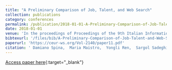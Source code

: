 ```yaml
---
title: "A Preliminary Comparison of Job, Talent, and Web Search"
collection: publications
category: conferences
permalink: /publication/2018-01-01-A-Preliminary-Comparison-of-Job-Talent-and-Web-Search
date: 2018-01-01
venue: 'In the proceedings of Proceedings of the 9th Italian Information Retrieval Workshop, Rome, Italy, May, 28-30, 2018'
bibtexurl: '/files/bib/A-Preliminary-Comparison-of-Job-Talent-and-Web-Search.bib'
paperurl: 'https://ceur-ws.org/Vol-2140/paper11.pdf'
citation: ' Damiano Spina,  Maria Maistro,  Yongli Ren,  Sargol Sadeghi,  Wilson Wong,  Timothy Baldwin,  Lawrence Cavedon,  Alistair Moffat,  Mark Sanderson,  Falk Scholer,  Justin Zobel, &quot;A Preliminary Comparison of Job, Talent, and Web Search.&quot; In the proceedings of Proceedings of the 9th Italian Information Retrieval Workshop, Rome, Italy, May, 28-30, 2018, 2018.'
---
```

[Access paper here](https://ceur-ws.org/Vol-2140/paper11.pdf){:target="_blank"}
